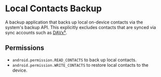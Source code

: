 # Local Contacts Backup

A backup application that backs up local on-device contacts via the system's backup API.
This explicitly excludes contacts that are synced via sync accounts
such as [DAVx⁵](https://www.davx5.com/).

## Permissions

* `android.permission.READ_CONTACTS` to back up local contacts.
* `android.permission.WRITE_CONTACTS` to restore local contacts to the device.
